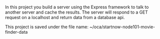 In this project you build a server using the Express framework to talk to another server and cache the results. The server will respond to a GET request on a localhost and return data from a database api.

This project is saved under the file name:
~/oca/startnow-node101-movie-finder-data